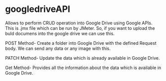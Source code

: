 # googledriveAPI
Allows to perform CRUD operation into Google Drive using Google APIs. This is .jmx file which can be run by JMeter.
So, if you want to upload the buld documens into the google drive we can use this.

POST Method-
Create a folder into Google Drive with the defined Request body. We can send any data or any image with this.

PATCH Method-
Update the  data which is already available in Google Drive.

Get Method-
Provides all the information about the data which is available in Google Drive.


